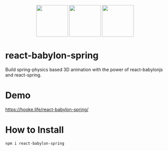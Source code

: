<p align="center">
 <img src="https://user-images.githubusercontent.com/3053496/83405069-5b01e580-a43e-11ea-8839-8e59b1f28f20.png" height="100" align=center/>
 <img src="https://user-images.githubusercontent.com/3053496/83405158-7e2c9500-a43e-11ea-847b-2c2c1110fd98.png" height="100" align=center/>
 <img src="https://user-images.githubusercontent.com/3053496/83405246-acaa7000-a43e-11ea-96e7-fba4ca99e13d.png" height="100" align=center/>
</p>


# react-babylon-spring
Build spring-physics based 3D animation with the power of react-babylonjs and react-spring.

# Demo
https://hooke.life/react-babylon-spring/

# How to Install
```
npm i react-babylon-spring
```
